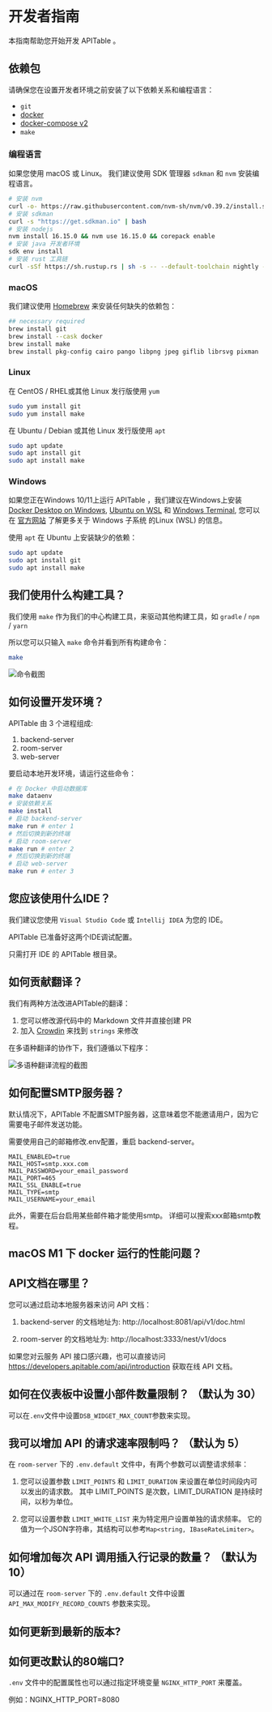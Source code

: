 # 开发者指南

本指南帮助您开始开发 APITable 。

## 依赖包

请确保您在设置开发者环境之前安装了以下依赖关系和编程语言：

- `git`
- [docker](https://docs.docker.com/engine/install/)
- [docker-compose v2](https://docs.docker.com/engine/install/)
- `make`


### 编程语言

如果您使用 macOS 或 Linux。 我们建议使用 SDK 管理器 `sdkman` 和 `nvm` 安装编程语言。

```bash
# 安装 nvm
curl -o- https://raw.githubusercontent.com/nvm-sh/nvm/v0.39.2/install.sh | bash
# 安装 sdkman
curl -s "https://get.sdkman.io" | bash
# 安装 nodejs 
nvm install 16.15.0 && nvm use 16.15.0 && corepack enable
# 安装 java 开发者环境
sdk env install
# 安装 rust 工具链
curl -sSf https://sh.rustup.rs | sh -s -- --default-toolchain nightly --profile minimal -y && source "$HOME/.cargo/env"
```

### macOS

我们建议使用 [Homebrew](https://brew.sh/) 来安装任何缺失的依赖包：

```bash
## necessary required
brew install git
brew install --cask docker
brew install make
brew install pkg-config cairo pango libpng jpeg giflib librsvg pixman
```

### Linux

在 CentOS / RHEL或其他 Linux 发行版使用 `yum`

```bash
sudo yum install git
sudo yum install make
```

在 Ubuntu / Debian 或其他 Linux 发行版使用 `apt`

```bash
sudo apt update
sudo apt install git
sudo apt install make
```


### Windows

如果您正在Windows 10/11上运行 APITable ，我们建议在Windows上安装[Docker Desktop on Windows](https://docs.docker.com/desktop/install/windows-install/), [Ubuntu on WSL](https://ubuntu.com/wsl) 和 [Windows Terminal](https://aka.ms/terminal), 您可以在 [官方网站](https://learn.microsoft.com/en-us/windows/wsl) 了解更多关于 Windows 子系统 的Linux (WSL) 的信息。

使用 `apt` 在 Ubuntu 上安装缺少的依赖：

```bash
sudo apt update
sudo apt install git
sudo apt install make
```


## 我们使用什么构建工具？

我们使用 `make` 作为我们的中心构建工具，来驱动其他构建工具，如 `gradle` / `npm` / `yarn`

所以您可以只输入 `make` 命令并看到所有构建命令：

```bash
make
```

![命令截图](../static/make.png)



## 如何设置开发环境？

APITable 由 3 个进程组成:

1. backend-server
2. room-server
3. web-server

要启动本地开发环境，请运行这些命令：

```bash
# 在 Docker 中启动数据库
make dataenv 
# 安装依赖关系
make install 
# 启动 backend-server
make run # enter 1  
# 然后切换到新的终端
# 启动 room-server
make run # enter 2
# 然后切换到新的终端
# 启动 web-server
make run # enter 3

```




## 您应该使用什么IDE？

我们建议您使用 `Visual Studio Code` 或 `Intellij IDEA` 为您的 IDE。

APITable 已准备好这两个IDE调试配置。

只需打开 IDE 的 APITable 根目录。



## 如何贡献翻译？

我们有两种方法改进APITable的翻译：

1. 您可以修改源代码中的 Markdown 文件并直接创建 PR
2. 加入 [Crowdin](https://crowdin.com/project/apitablecode) 来找到 `strings` 来修改

在多语种翻译的协作下，我们遵循以下程序：

![多语种翻译流程的截图](../static/collaboration_of_multilingual_translation.png)

## 如何配置SMTP服务器？

默认情况下，APITable 不配置SMTP服务器，这意味着您不能邀请用户，因为它需要电子邮件发送功能。

需要使用自己的邮箱修改.env配置，重启 backend-server。

```
MAIL_ENABLED=true
MAIL_HOST=smtp.xxx.com
MAIL_PASSWORD=your_email_password
MAIL_PORT=465
MAIL_SSL_ENABLE=true
MAIL_TYPE=smtp
MAIL_USERNAME=your_email
```

此外，需要在后台启用某些邮件箱才能使用smtp。 详细可以搜索xxx邮箱smtp教程。


## macOS M1 下 docker 运行的性能问题？

## API文档在哪里？

您可以通过启动本地服务器来访问 API 文档：

1. backend-server 的文档地址为: http://localhost:8081/api/v1/doc.html

2. room-server 的文档地址为: http://localhost:3333/nest/v1/docs

如果您对云服务 API 接口感兴趣，也可以直接访问 https://developers.apitable.com/api/introduction 获取在线 API 文档。

## 如何在仪表板中设置小部件数量限制？ （默认为 30）

可以在`.env`文件中设置`DSB_WIDGET_MAX_COUNT`参数来实现。

## 我可以增加 API 的请求速率限制吗？ （默认为 5）

在 `room-server` 下的 `.env.default` 文件中，有两个参数可以调整请求频率：

1. 您可以设置参数 `LIMIT_POINTS` 和 `LIMIT_DURATION` 来设置在单位时间段内可以发出的请求数。 其中 LIMIT_POINTS 是次数，LIMIT_DURATION 是持续时间，以秒为单位。

2. 您可以设置参数 `LIMIT_WHITE_LIST` 来为特定用户设置单独的请求频率。 它的值为一个JSON字符串，其结构可以参考`Map<string, IBaseRateLimiter>`。

## 如何增加每次 API 调用插入行记录的数量？ （默认为 10）

可以通过在 `room-server` 下的 `.env.default` 文件中设置 `API_MAX_MODIFY_RECORD_COUNTS` 参数来实现。


## 如何更新到最新的版本?


## 如何更改默认的80端口?
`.env` 文件中的配置属性也可以通过指定环境变量 `NGINX_HTTP_PORT` 来覆盖。

例如：NGINX_HTTP_PORT=8080
